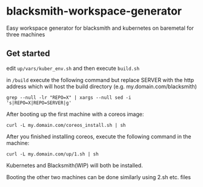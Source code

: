 # blacksmith-workspace-generator
Easy workspace generator for blacksmith and kubernetes on baremetal for three machines

## Get started
edit `up/vars/kuber_env.sh` and then execute `build.sh`

in `/build` execute the following command but replace SERVER with the http address which will host the build directory (e.g. my.domain.com/blacksmith)
```
grep --null -lr "REPO=X" | xargs --null sed -i 's|REPO=X|REPO=SERVER|g'
```

After booting up the first machine with a coreos image:
```
curl -L my.domain.com/coreos_install.sh | sh
```
After you finished installing coreos, execute the following command in the machine:
```
curl -L my.domain.com/up/1.sh | sh
```
Kubernetes and Blacksmith(WIP) will both be installed.

Booting the other two machines can be done similarly using 2.sh etc. files
